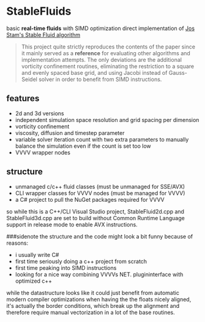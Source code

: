 StableFluids
===

basic **real-time fluids** with SIMD optimization
direct implementation of [Jos Stam's Stable Fluid algorithm](http://www.dgp.toronto.edu/people/stam/reality/Research/pdf/GDC03.pdf)

> This project quite strictly reproduces the contents of the paper since it mainly served as a __reference__ for evaluating other algorithms and implementation attempts.
> The only deviations are the additional vorticity confinement routines, eliminating the restriction to a square and evenly spaced base grid, and using Jacobi instead of Gauss-Seidel solver in order to benefit from SIMD instructions.

features
---

*  2d and 3d versions
*  independent simulation space resolution and grid spacing per dimension
*  vorticity confinement
*  viscosity, diffusion and timestep parameter
*  variable solver iteration count with two extra parameters to manually balance the simulation even if the count is set too low
*  VVVV wrapper nodes 

structure
---
* unmanaged c/c++ fluid classes (must be unmanaged for SSE/AVX)
* CLI wrapper classes for VVVV nodes (must be managed for VVVV)
* a C# project to pull the NuGet packages required for VVVV

so while this is a C++/CLI Visual Studio project, StableFluid2d.cpp and StableFluid3d.cpp are set to build without Common Runtime Language support in release mode to enable AVX instructions.

###sidenote
the structure and the code might look a bit funny because of reasons:

* i usually write C#
* first time seriously doing a c++ project from scratch
* first time peaking into SIMD instructions
* looking for a nice way combining VVVVs NET. plugininterface with optimized c++

while the datastructure looks like it could just benefit from automatic modern compiler optimizations when having the the floats nicely aligned, it's actually the border conditions, which break up the alignment and therefore require manual vectorization in a lot of the base routines.


